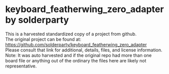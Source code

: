 
# keyboard_featherwing_zero_adapter by solderparty  
This is a harvested standardized copy of a project from github.  
The original project can be found at:  
https://github.com/solderparty/keyboard_featherwing_zero_adapter  
Please consult that link for additional, details, files, and license information.  
Note: It was auto harvested and if the original repo had more than one board file or anything out of the ordinary the files here are likely not representative.  
    